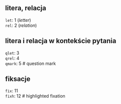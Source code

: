 
## litera, relacja
`let`: 1   (*letter*)  
`rel`: 2   (*relation*)  

## litera i relacja w kontekście pytania
`qlet`: 3  
`qrel`: 4  
`qmark`: 5 # question mark  
  
## fiksacje
`fix`: 11  
`fixh`: 12 # highlighted fixation  
